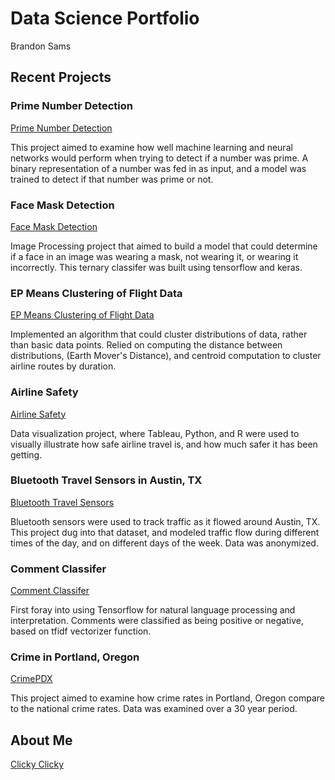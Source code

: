 # Data Science Portfolio

Brandon Sams

## Recent Projects

### Prime Number Detection

[Prime Number Detection](https://brandonsams.github.io/PrimeDetection-ML)

This project aimed to examine how well machine learning and neural networks would perform when trying to detect if a number was prime. A binary representation of a number was fed in as input, and a model was trained to detect if that number was prime or not.

### Face Mask Detection

[Face Mask Detection](https://brandonsams.github.io/FaceMaskDetection-ML)

Image Processing project that aimed to build a model that could determine if a face in an image was wearing a mask, not wearing it, or wearing it incorrectly. This ternary classifer was built using tensorflow and keras.

### EP Means Clustering of Flight Data

[EP Means Clustering of Flight Data](https://brandonsams.github.io/EPMeans-Flights)

Implemented an algorithm that could cluster distributions of data, rather than basic data points. Relied on computing the distance between distributions, (Earth Mover's Distance), and centroid computation to cluster airline routes by duration. 

### Airline Safety

[Airline Safety](https://github.com/Brandonsams/AirlineSafety)

Data visualization project, where Tableau, Python, and R were used to visually illustrate how safe airline travel is, and how much safer it has been getting.

### Bluetooth Travel Sensors in Austin, TX

[Bluetooth Travel Sensors](https://github.com/Brandonsams/BluetoothTravelSensorsAustin)

Bluetooth sensors were used to track traffic as it flowed around Austin, TX. This project dug into that dataset, and modeled traffic flow during different times of the day, and on different days of the week. Data was anonymized.

### Comment Classifer

[Comment Classifer](https://github.com/Brandonsams/CommentClassifier)

First foray into using Tensorflow for natural language processing and interpretation. Comments were classified as being positive or negative, based on tfidf vectorizer function.

### Crime in Portland, Oregon

[CrimePDX](https://github.com/Brandonsams/CrimePDXvsUS)

This project aimed to examine how crime rates in Portland, Oregon compare to the national crime rates. Data was examined over a 30 year period.

## About Me

[Clicky Clicky](https://brandonsams.github.io/about)
